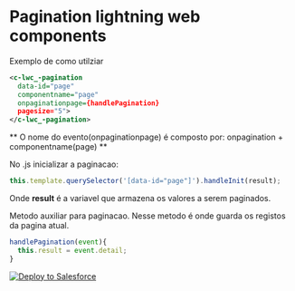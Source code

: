 # Pagination lightning web components

Exemplo de como utilziar

```xml
<c-lwc_-pagination 
  data-id="page" 
  componentname="page" 
  onpaginationpage={handlePagination} 
  pagesize="5">
</c-lwc_-pagination>
```
** O nome do evento(onpaginationpage) é composto por: onpagination + componentname(page) **

No .js inicializar a paginacao: 

```js
this.template.querySelector('[data-id="page"]').handleInit(result);
```

Onde **result** é a variavel que armazena os valores a serem paginados.

Metodo auxiliar para paginacao. Nesse metodo é onde guarda os registos da pagina atual.

```js
handlePagination(event){
  this.result = event.detail;
}
```

<a href="https://githubsfdeploy.herokuapp.com?owner=gabrielzambrin&repo=lwc_pagination_component&ref=main">
  <img alt="Deploy to Salesforce"
       src="https://raw.githubusercontent.com/afawcett/githubsfdeploy/master/deploy.png">
</a>
